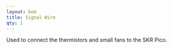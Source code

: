 ```yaml
---
layout: bom
title: Signal Wire
qty: 1
---
```

Used to connect the thermistors and small fans to the SKR Pico.